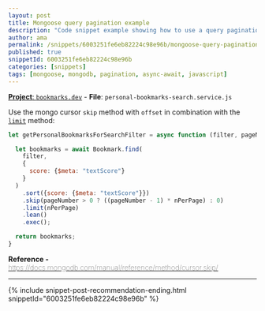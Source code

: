 ```yaml
---
layout: post
title: Mongoose query pagination example
description: "Code snippet example showing how to use a query pagination in MongoDb and Mongoose"
author: ama
permalink: /snippets/6003251fe6eb82224c98e96b/mongoose-query-pagination-example
published: true
snippetId: 6003251fe6eb82224c98e96b
categories: [snippets]
tags: [mongoose, mongodb, pagination, async-await, javascript]
---
```


[**Project**: `bookmarks.dev`](https://github.com/BookmarksDev/bookmarks.dev) - **File**:  `personal-bookmarks-search.service.js`

Use the mongo cursor `skip` method with `offset` in combination with the [`limit`](https://docs.mongodb.com/manual/reference/method/cursor.limit/) method:

```javascript
let getPersonalBookmarksForSearchFilter = async function (filter, pageNumber, nPerPage) {

  let bookmarks = await Bookmark.find(
    filter,
    {
      score: {$meta: "textScore"}
    }
  )
    .sort({score: {$meta: "textScore"}})
    .skip(pageNumber > 0 ? ((pageNumber - 1) * nPerPage) : 0)
    .limit(nPerPage)
    .lean()
    .exec();

  return bookmarks;
}
```

<span style="font-size: 0.9rem">
  <strong>Reference - </strong>
  <a href="https://docs.mongodb.com/manual/reference/method/cursor.skip/" target="_blank" style="font-weight: lighter">
     https://docs.mongodb.com/manual/reference/method/cursor.skip/
  </a>
</span>

<hr/>


 {% include snippet-post-recommendation-ending.html snippetId="6003251fe6eb82224c98e96b" %}
